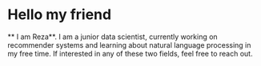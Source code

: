 # Hello my friend
** I am Reza**.
I am a junior data scientist, currently working on recommender systems and learning about natural language processing in my free time. If interested in any of these two fields, feel free to reach out.
